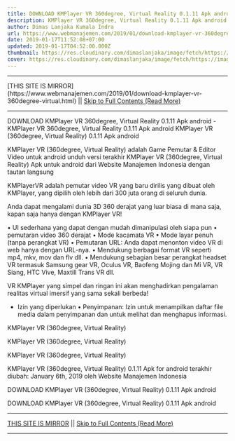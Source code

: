 ```yaml
---
title: DOWNLOAD KMPlayer VR 360degree, Virtual Reality 0.1.11 Apk android
description: KMPlayer VR 360degree, Virtual Reality 0.1.11 Apk android
author: Dimas Lanjaka Kumala Indra
url: https://www.webmanajemen.com/2019/01/download-kmplayer-vr-360degree-virtual.html
date: 2019-01-17T11:52:08+07:00
updated: 2019-01-17T04:52:00.000Z
thumbnail: https://res.cloudinary.com/dimaslanjaka/image/fetch/https://image.revdl.com/2018/kmplayer-vr-360degree-virtual-reality-1.png
cover: https://res.cloudinary.com/dimaslanjaka/image/fetch/https://image.revdl.com/2018/kmplayer-vr-360degree-virtual-reality-1.png
---
```


<hr/> [THIS SITE IS MIRROR](https://www.webmanajemen.com/2019/01/download-kmplayer-vr-360degree-virtual.html) || <a href="https://www.webmanajemen.com/2019/01/download-kmplayer-vr-360degree-virtual.html" rel="follow" class="button" id="read-more">Skip to Full Contents (Read More)</a> <hr/> DOWNLOAD KMPlayer VR 360degree, Virtual Reality 0.1.11 Apk android - KMPlayer VR 360degree, Virtual Reality 0.1.11 Apk android KMPlayer VR (360degree, Virtual Reality) 0.1.11 Apk android 
  
  
  
  KMPlayer VR (360degree, Virtual Reality) adalah Game Pemutar & Editor Video untuk android 
 unduh versi terakhir KMPlayer VR (360degree, Virtual Reality) Apk untuk android dari Website Manajemen Indonesia dengan tautan langsung 
  
  KMPlayerVR adalah pemutar video VR yang baru dirilis yang dibuat oleh KMPlayer, yang dipilih oleh lebih dari 300 juta orang di seluruh dunia. 
  
  Anda dapat mengalami dunia 3D 360 derajat yang luar biasa di mana saja, kapan saja hanya dengan KMPlayer VR! 
  
  • UI sederhana yang dapat dengan mudah dimanipulasi oleh siapa pun 
 • pemutaran video 360 derajat 
 • Mode kacamata VR 
 • Mode layar penuh (tanpa perangkat VR) 
 • Pemutaran URL: Anda dapat menonton video VR di web hanya dengan URL-nya. 
 • Mendukung berbagai format VR seperti mp4, mkv, mov dan flv dll. 
 • Mendukung sebagian besar perangkat headset VR termasuk Samsung gear VR, Oculus VR, Baofeng Mojing dan Mi VR, VR Siang, HTC Vive, Maxtill Trans VR dll. 
  
  VR KMPlayer yang simpel dan ringan ini akan menghadirkan pengalaman realitas virtual imersif yang sama sekali berbeda! 
  
  * Izin yang diperlukan 
 • Penyimpanan: Izin untuk menampilkan daftar file media dalam penyimpanan dan untuk melihat dan menghapus informasi. 
  
    
  KMPlayer VR (360degree, Virtual Reality) 
  
  
    
  KMPlayer VR (360degree, Virtual Reality) 
  
  
    
  KMPlayer VR (360degree, Virtual Reality) 
  
  
  
  KMPlayer VR (360degree, Virtual Reality) 0.1.11 Apk for android terakhir diubah: January 6th, 2019 oleh Website Manajemen Indonesia 
  
  
  
DOWNLOAD KMPlayer VR (360degree, Virtual Reality) 0.1.11 Apk android
  
 DOWNLOAD KMPlayer VR (360degree, Virtual Reality) 0.1.11 Apk android <hr/> [THIS SITE IS MIRROR](https://www.webmanajemen.com/2019/01/download-kmplayer-vr-360degree-virtual.html) || <a href="https://www.webmanajemen.com/2019/01/download-kmplayer-vr-360degree-virtual.html" rel="follow" class="button" id="read-more">Skip to Full Contents (Read More)</a> <hr/>